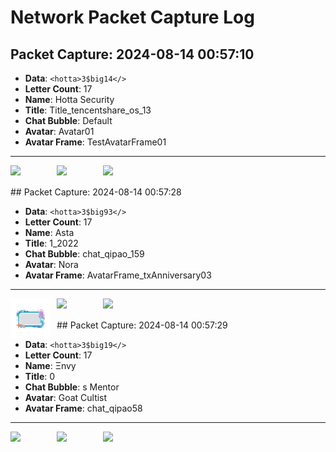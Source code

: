 # Network Packet Capture Log

## Packet Capture: 2024-08-14 00:57:10

- **Data**: `<hotta>3$big14</>`
- **Letter Count**: 17
- **Name**: Hotta Security
- **Title**: Title_tencentshare_os_13
- **Chat Bubble**: Default
- **Avatar**: Avatar01
- **Avatar Frame**: TestAvatarFrame01
---
<img align='left' width='64px' src='https://github.com/JMJAJ/TOFTools/blob/icons/qipao/icon_ult.png' style='padding-right:10px;' />
<img align='left' width='64px' src='https://github.com/JMJAJ/TOFTools/blob/icons/Avatar/Avatar01.png' style='padding-right:10px;' />
<img align='left' width='64px' src='https://github.com/JMJAJ/TOFTools/blob/icons/AvatarFrame/TestAvatarFrame01.png' style='padding-right:10px;' />
<br />
<br />
## Packet Capture: 2024-08-14 00:57:28

- **Data**: `<hotta>3$big93</>`
- **Letter Count**: 17
- **Name**:  Asta 
- **Title**: 1_2022
- **Chat Bubble**: chat_qipao_159
- **Avatar**: Nora
- **Avatar Frame**: AvatarFrame_txAnniversary03
---
<img align='left' width='64px' src='https://github.com/JMJAJ/TOFTools/blob/icons/qipao/icon_qipao_159.png' style='padding-right:10px;' />
<img align='left' width='64px' src='https://github.com/JMJAJ/TOFTools/blob/icons/Avatar/Nora.png' style='padding-right:10px;' />
<img align='left' width='64px' src='https://github.com/JMJAJ/TOFTools/blob/icons/AvatarFrame/AvatarFrame_txAnniversary03.png' style='padding-right:10px;' />
<br />
<br />
## Packet Capture: 2024-08-14 00:57:29

- **Data**: `<hotta>3$big19</>`
- **Letter Count**: 17
- **Name**: Ξnvy
- **Title**: 0
- **Chat Bubble**: s Mentor
- **Avatar**: Goat Cultist
- **Avatar Frame**: chat_qipao58
---
<img align='left' width='64px' src='https://github.com/JMJAJ/TOFTools/blob/icons/qipao/icon_ntor.png' style='padding-right:10px;' />
<img align='left' width='64px' src='https://github.com/JMJAJ/TOFTools/blob/icons/Avatar/Goat Cultist.png' style='padding-right:10px;' />
<img align='left' width='64px' src='https://github.com/JMJAJ/TOFTools/blob/icons/AvatarFrame/chat_qipao58.png' style='padding-right:10px;' />
